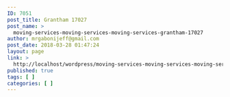 ```yaml
---
ID: 7051
post_title: Grantham 17027
post_name: >
  moving-services-moving-services-moving-services-grantham-17027
author: mrgabonijeff@gmail.com
post_date: 2018-03-28 01:47:24
layout: page
link: >
  http://localhost/wordpress/moving-services-moving-services-moving-services-grantham-17027/
published: true
tags: [ ]
categories: [ ]
---
```

